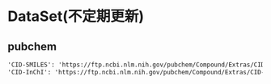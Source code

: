 # DataSet(不定期更新)
## pubchem
```md
'CID-SMILES': 'https://ftp.ncbi.nlm.nih.gov/pubchem/Compound/Extras/CID-SMILES.gz',
'CID-InChI': 'https://ftp.ncbi.nlm.nih.gov/pubchem/Compound/Extras/CID-InChI.gz'
```
